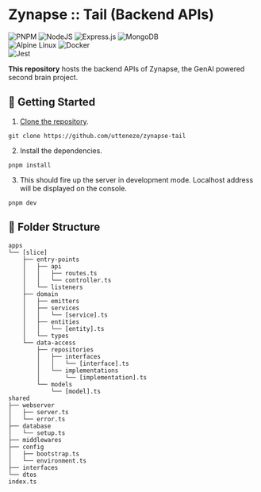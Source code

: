 # Zynapse :: Tail (Backend APIs)

![PNPM](https://img.shields.io/badge/pnpm-%234a4a4a.svg?style=for-the-badge&logo=pnpm&logoColor=f69220) ![NodeJS](https://img.shields.io/badge/node.js-6DA55F?style=for-the-badge&logo=node.js&logoColor=white) ![Express.js](https://img.shields.io/badge/express.js-%23404d59.svg?style=for-the-badge&logo=express&logoColor=%2361DAFB) ![MongoDB](https://img.shields.io/badge/MongoDB-%234ea94b.svg?style=for-the-badge&logo=mongodb&logoColor=white) <br/>
![Alpine Linux](https://img.shields.io/badge/Alpine_Linux-%230D597F.svg?style=for-the-badge&logo=alpine-linux&logoColor=white) ![Docker](https://img.shields.io/badge/docker-%230db7ed.svg?style=for-the-badge&logo=docker&logoColor=white) <br />
![Jest](https://img.shields.io/badge/-jest-%23C21325?style=for-the-badge&logo=jest&logoColor=white)

**This repository** hosts the backend APIs of Zynapse, the GenAI powered second brain project.

## 🚀 Getting Started

1. [Clone the repository](https://docs.github.com/en/github/creating-cloning-and-archiving-repositories/cloning-a-repository-from-github/cloning-a-repository).

```
git clone https://github.com/utteneze/zynapse-tail
```

2. Install the dependencies.

```
pnpm install
```

3. This should fire up the server in development mode. Localhost address will be displayed on the console.

```
pnpm dev
```

## 📂 Folder Structure

```
apps
└── [slice]
    ├── entry-points
    │   ├── api
    │   │   ├── routes.ts
    │   │   └── controller.ts
    │   └── listeners
    ├── domain
    │   ├── emitters
    │   ├── services
    │   │   └── [service].ts
    │   ├── entities
    │   │   └── [entity].ts
    │   └── types
    └── data-access
        ├── repositories
        │   ├── interfaces
        │   │   └── [interface].ts
        │   └── implementations
        │       └── [implementation].ts
        └── models
            └── [model].ts
shared
├── webserver
│   ├── server.ts
│   └── error.ts
├── database
│   └── setup.ts
├── middlewares
├── config
│   ├── bootstrap.ts
│   └── environment.ts
├── interfaces
└── dtos
index.ts
```
